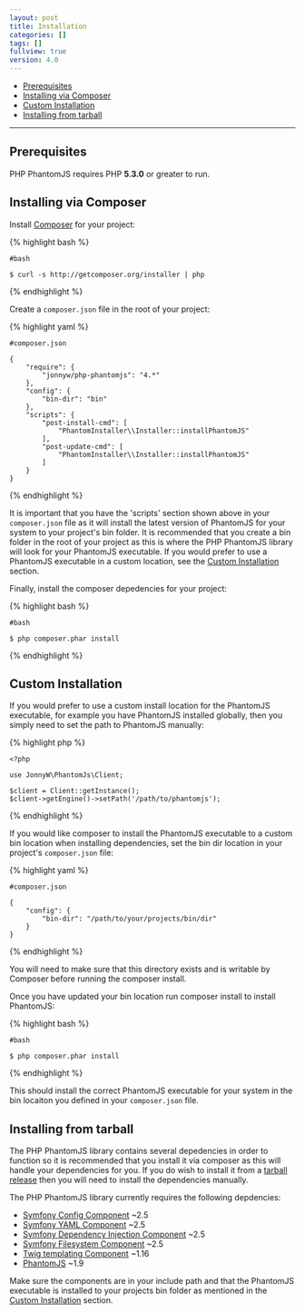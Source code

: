 ```yaml
---
layout: post
title: Installation
categories: []
tags: []
fullview: true
version: 4.0
---
```


* [Prerequisites](#prerequisites)
* [Installing via Composer](#installing-via-composer)
* [Custom Installation](#custom-installation)
* [Installing from tarball](#installing-from-tarball)

---

Prerequisites
-------------

PHP PhantomJS requires PHP **5.3.0** or greater to run.

Installing via Composer
-----------------------

Install [Composer](https://getcomposer.org/) for your project:

{% highlight bash %}

    #bash

    $ curl -s http://getcomposer.org/installer | php
{% endhighlight %}

Create a `composer.json` file in the root of your project:

{% highlight yaml %}

    #composer.json

    {
        "require": {
            "jonnyw/php-phantomjs": "4.*"
        },
        "config": {
            "bin-dir": "bin"
        },
        "scripts": {
            "post-install-cmd": [
                "PhantomInstaller\\Installer::installPhantomJS"
            ],
            "post-update-cmd": [
                "PhantomInstaller\\Installer::installPhantomJS"
            ]
        }
    }
{% endhighlight %}

It is important that you have the 'scripts' section shown above in your `composer.json` file as it will install the latest version of PhantomJS for your system to your project's bin folder. It is recommended that you create a bin folder in the root of your project as this is where the PHP PhantomJS library will look for your PhantomJS executable. If you would prefer to use a PhantomJS executable in a custom location, see the [Custom Installation](#custom-installation) section.

Finally, install the composer depedencies for your project:

{% highlight bash %}
    
    #bash
    
    $ php composer.phar install
{% endhighlight %}

Custom Installation
-------------------

If you would prefer to use a custom install location for the PhantomJS executable, for example you have PhantomJS installed globally, then you simply need to set the path to PhantomJS manually:

{% highlight php %}
    
    <?php
    
    use JonnyW\PhantomJs\Client;

    $client = Client::getInstance();
    $client->getEngine()->setPath('/path/to/phantomjs');
{% endhighlight %}

If you would like composer to install the PhantomJS executable to a custom bin location when installing dependencies, set the bin dir location in your project's `composer.json` file:

{% highlight yaml %}

    #composer.json

    {
        "config": {
            "bin-dir": "/path/to/your/projects/bin/dir"
        }
    }
{% endhighlight %}

You will need to make sure that this directory exists and is writable by Composer before running the composer install.

Once you have updated your bin location run composer install to install PhantomJS:

{% highlight bash %}
    
    #bash
    
    $ php composer.phar install
{% endhighlight %}

This should install the correct PhantomJS executable for your system in the bin locaiton you defined in your `composer.json` file. 


Installing from tarball
-----------------------

The PHP PhantomJS library contains several depedencies in order to function so it is recommended that you install it via composer as this will handle your dependencies for you. If you do wish to install it from a [tarball release](https://github.com/jonnnnyw/php-phantomjs/tags) then you will need to install the dependencies manually.

The PHP PhantomJS library currently requires the following depdencies:

-  [Symfony Config Component](https://github.com/symfony/Config) ~2.5
-  [Symfony YAML Component](https://github.com/symfony/Yaml) ~2.5
-  [Symfony Dependency Injection Component](https://github.com/symfony/DependencyInjection) ~2.5
-  [Symfony Filesystem Component](https://github.com/symfony/filesystem) ~2.5
-  [Twig templating Component](https://github.com/fabpot/Twig) ~1.16
-  [PhantomJS](http://phantomjs.org/) ~1.9

Make sure the components are in your include path and that the PhantomJS executable is installed to your projects bin folder as mentioned in the [Custom Installation](#custom-installation) section.